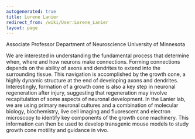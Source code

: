 ```yaml
---
autogenerated: true
title: Lorene Lanier
redirect_from: /wiki/User:Lorene_Lanier
layout: page
---
```


Associate Professor Department of Neuroscience University of Minnesota

We are interested in understanding the fundamental process that
determine when, where and how neurons make connections. Forming
connections depends on the ability of axons and dendrites to extend into
the surrounding tissue. This navigation is accomplished by the growth
cone, a highly dynamic structure at the end of developing axons and
dendrites. Interestingly, formation of a growth cone is also a key step
in neuronal regeneration after injury, suggesting that regeneration may
involve recapitulation of some aspects of neuronal development. In the
Lanier lab, we are using primary neuronal cultures and a combination of
molecular biology, biochemistry, live cell imaging and fluorescent and
electron microscopy to identify key components of the growth cone
machinery. This information can then be used to develop transgenic mouse
models to study growth cone motility and guidance in vivo.
